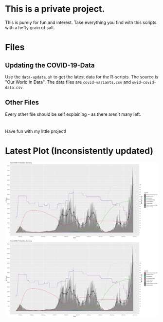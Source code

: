 # This is a private project.

This is purely for fun and interest. Take everything you find with this scripts with a hefty grain of salt.


# Files

## Updating the COVID-19-Data
Use the `data-update.sh` to get the latest data for the R-scripts. The source is "Our World In Data".
The data files are `covid-variants.csv` and `owid-covid-data.csv`.
## Other Files
Every other file should be self explaining - as there aren't many left.

#
Have fun with my little project!

# Latest Plot (Inconsistently updated)
![Alt text](./plot.svg)
<img src="./plot.svg">